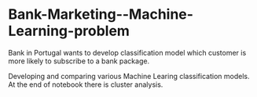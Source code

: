 # Bank-Marketing--Machine-Learning-problem
Bank in Portugal wants to develop classification model which customer is more likely to subscribe to a bank package.

Developing and comparing various Machine Learing classification models.
At the end of notebook there is cluster analysis.
